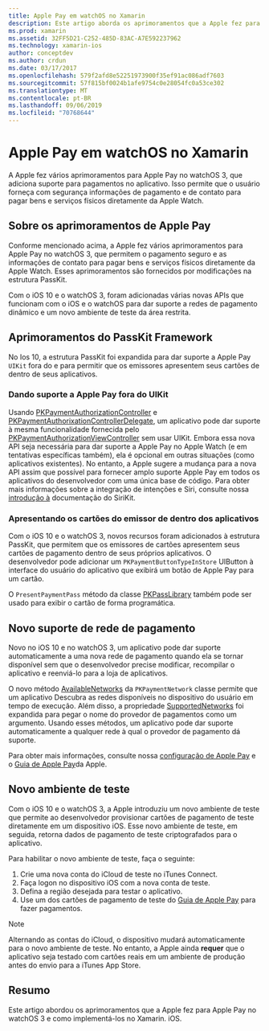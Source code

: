 ```yaml
---
title: Apple Pay em watchOS no Xamarin
description: Este artigo aborda os aprimoramentos que a Apple fez para Apple Pay no watchOS 3 e como implementá-los no Xamarin. iOS para Apple Watch.
ms.prod: xamarin
ms.assetid: 32FF5D21-C252-485D-83AC-A7E592237962
ms.technology: xamarin-ios
author: conceptdev
ms.author: crdun
ms.date: 03/17/2017
ms.openlocfilehash: 579f2afd8e52251973900f35ef91ac086adf7603
ms.sourcegitcommit: 57f815bf0024b1afe9754c0e28054fc0a53ce302
ms.translationtype: MT
ms.contentlocale: pt-BR
ms.lasthandoff: 09/06/2019
ms.locfileid: "70768644"
---
```

# <a name="apple-pay-on-watchos-in-xamarin"></a>Apple Pay em watchOS no Xamarin

A Apple fez vários aprimoramentos para Apple Pay no watchOS 3, que adiciona suporte para pagamentos no aplicativo. Isso permite que o usuário forneça com segurança informações de pagamento e de contato para pagar bens e serviços físicos diretamente da Apple Watch.

## <a name="about-apple-pay-enhancements"></a>Sobre os aprimoramentos de Apple Pay

Conforme mencionado acima, a Apple fez vários aprimoramentos para Apple Pay no watchOS 3, que permitem o pagamento seguro e as informações de contato para pagar bens e serviços físicos diretamente da Apple Watch. Esses aprimoramentos são fornecidos por modificações na estrutura PassKit.

Com o iOS 10 e o watchOS 3, foram adicionadas várias novas APIs que funcionam com o iOS e o watchOS para dar suporte a redes de pagamento dinâmico e um novo ambiente de teste da área restrita.

## <a name="passkit-framework-enhancements"></a>Aprimoramentos do PassKit Framework

No Ios 10, a estrutura PassKit foi expandida para dar suporte a Apple Pay `UIKit` fora do e para permitir que os emissores apresentem seus cartões de dentro de seus aplicativos. 

### <a name="supporting-apple-pay-outside-of-uikit"></a>Dando suporte a Apple Pay fora do UIKit

Usando [PKPaymentAuthorizationController](https://developer.apple.com/reference/passkit/pkpaymentauthorizationcontroller) e [PKPaymentAuthorixationControllerDelegate](https://developer.apple.com/reference/passkit/pkpaymentauthorizationcontrollerdelegate), um aplicativo pode dar suporte à mesma funcionalidade fornecida pelo [PKPaymentAuthorizationViewController](https://developer.apple.com/reference/passkit/pkpaymentauthorizationviewcontroller) sem usar UIKit. Embora essa nova API seja necessária para dar suporte a Apple Pay no Apple Watch (e em tentativas específicas também), ela é opcional em outras situações (como aplicativos existentes). No entanto, a Apple sugere a mudança para a nova API assim que possível para fornecer amplo suporte Apple Pay em todos os aplicativos do desenvolvedor com uma única base de código. Para obter mais informações sobre a integração de intenções e Siri, consulte nossa [introdução à](~/ios/platform/sirikit/index.md) documentação do SiriKit.

### <a name="presenting-issuer-cards-from-within-apps"></a>Apresentando os cartões do emissor de dentro dos aplicativos

Com o iOS 10 e o watchOS 3, novos recursos foram adicionados à estrutura PassKit, que permitem que os emissores de cartões apresentem seus cartões de pagamento dentro de seus próprios aplicativos. O desenvolvedor pode adicionar um `PKPaymentButtonTypeInStore` UIButton à interface do usuário do aplicativo que exibirá um botão de Apple Pay para um cartão.

O `PresentPaymentPass` método da classe [PKPassLibrary](https://developer.apple.com/reference/passkit/pkpasslibrary) também pode ser usado para exibir o cartão de forma programática.

## <a name="new-payment-network-support"></a>Novo suporte de rede de pagamento

Novo no iOS 10 e no watchOS 3, um aplicativo pode dar suporte automaticamente a uma nova rede de pagamento quando ela se tornar disponível sem que o desenvolvedor precise modificar, recompilar o aplicativo e reenviá-lo para a loja de aplicativos.

O novo método [AvailableNetworks](https://developer.apple.com/reference/passkit/pkpaymentrequest/1833288-availablenetworks) da `PKPaymentNetwork` classe permite que um aplicativo Descubra as redes disponíveis no dispositivo do usuário em tempo de execução. Além disso, a propriedade [SupportedNetworks](https://developer.apple.com/reference/passkit/pkpaymentrequest/1619329-supportednetworks) foi expandida para pegar o nome do provedor de pagamentos como um argumento. Usando esses métodos, um aplicativo pode dar suporte automaticamente a qualquer rede à qual o provedor de pagamento dá suporte.

Para obter mais informações, consulte nossa [configuração de Apple Pay](~/ios/platform/apple-pay.md) e o [Guia de Apple Pay](https://developer.apple.com/apple-pay/)da Apple.

## <a name="new-testing-environment"></a>Novo ambiente de teste

Com o iOS 10 e o watchOS 3, a Apple introduziu um novo ambiente de teste que permite ao desenvolvedor provisionar cartões de pagamento de teste diretamente em um dispositivo iOS. Esse novo ambiente de teste, em seguida, retorna dados de pagamento de teste criptografados para o aplicativo.

Para habilitar o novo ambiente de teste, faça o seguinte:

1. Crie uma nova conta do iCloud de teste no iTunes Connect.
2. Faça logon no dispositivo iOS com a nova conta de teste.
3. Defina a região desejada para testar o aplicativo.
4. Use um dos cartões de pagamento de teste do [Guia de Apple Pay](https://developer.apple.com/apple-pay/) para fazer pagamentos.

> [!NOTE]
> Alternando as contas do iCloud, o dispositivo mudará automaticamente para o novo ambiente de teste. No entanto, a Apple ainda **requer** que o aplicativo seja testado com cartões reais em um ambiente de produção antes do envio para a iTunes App Store.

## <a name="summary"></a>Resumo

Este artigo abordou os aprimoramentos que a Apple fez para Apple Pay no watchOS 3 e como implementá-los no Xamarin. iOS.
